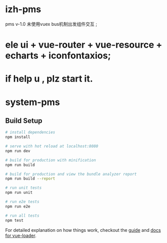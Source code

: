 # izh-pms
pms v-1.0 未使用vuex bus机制出发组件交互 ;
# ele ui + vue-router + vue-resource + echarts + iconfontaxios;
# if help u , plz start it.
# system-pms

## Build Setup

``` bash
# install dependencies
npm install

# serve with hot reload at localhost:8080
npm run dev

# build for production with minification
npm run build

# build for production and view the bundle analyzer report
npm run build --report

# run unit tests
npm run unit

# run e2e tests
npm run e2e

# run all tests
npm test
```

For detailed explanation on how things work, checkout the [guide](http://vuejs-templates.github.io/webpack/) and [docs for vue-loader](http://vuejs.github.io/vue-loader).
